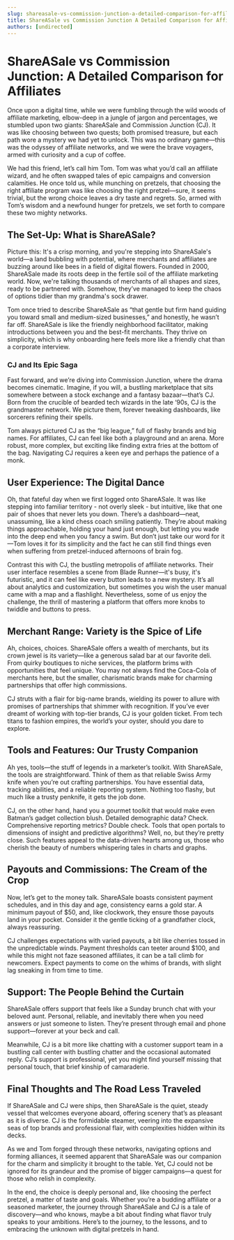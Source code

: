 ```yaml
---
slug: shareasale-vs-commission-junction-a-detailed-comparison-for-affiliates
title: ShareASale vs Commission Junction A Detailed Comparison for Affiliates
authors: [undirected]
---
```



# ShareASale vs Commission Junction: A Detailed Comparison for Affiliates

Once upon a digital time, while we were fumbling through the wild woods of affiliate marketing, elbow-deep in a jungle of jargon and percentages, we stumbled upon two giants: ShareASale and Commission Junction (CJ). It was like choosing between two quests; both promised treasure, but each path wore a mystery we had yet to unlock. This was no ordinary game—this was the odyssey of affiliate networks, and we were the brave voyagers, armed with curiosity and a cup of coffee.

We had this friend, let’s call him Tom. Tom was what you’d call an affiliate wizard, and he often swapped tales of epic campaigns and conversion calamities. He once told us, while munching on pretzels, that choosing the right affiliate program was like choosing the right pretzel—sure, it seems trivial, but the wrong choice leaves a dry taste and regrets. So, armed with Tom’s wisdom and a newfound hunger for pretzels, we set forth to compare these two mighty networks.

## **The Set-Up: What is ShareASale?**

Picture this: It's a crisp morning, and you're stepping into ShareASale's world—a land bubbling with potential, where merchants and affiliates are buzzing around like bees in a field of digital flowers. Founded in 2000, ShareASale made its roots deep in the fertile soil of the affiliate marketing world. Now, we're talking thousands of merchants of all shapes and sizes, ready to be partnered with. Somehow, they’ve managed to keep the chaos of options tidier than my grandma's sock drawer.

Tom once tried to describe ShareASale as “that gentle but firm hand guiding you toward small and medium-sized businesses,” and honestly, he wasn’t far off. ShareASale is like the friendly neighborhood facilitator, making introductions between you and the best-fit merchants. They thrive on simplicity, which is why onboarding here feels more like a friendly chat than a corporate interview.

### **CJ and Its Epic Saga**

Fast forward, and we’re diving into Commission Junction, where the drama becomes cinematic. Imagine, if you will, a bustling marketplace that sits somewhere between a stock exchange and a fantasy bazaar—that’s CJ. Born from the crucible of bearded tech wizards in the late ‘90s, CJ is the grandmaster network. We picture them, forever tweaking dashboards, like sorcerers refining their spells. 

Tom always pictured CJ as the “big league,” full of flashy brands and big names. For affiliates, CJ can feel like both a playground and an arena. More robust, more complex, but exciting like finding extra fries at the bottom of the bag. Navigating CJ requires a keen eye and perhaps the patience of a monk.

## **User Experience: The Digital Dance**

Oh, that fateful day when we first logged onto ShareASale. It was like stepping into familiar territory - not overly sleek - but intuitive, like that one pair of shoes that never lets you down. There’s a dashboard—neat, unassuming, like a kind chess coach smiling patiently. They’re about making things approachable, holding your hand just enough, but letting you wade into the deep end when you fancy a swim. But don’t just take our word for it—Tom loves it for its simplicity and the fact he can still find things even when suffering from pretzel-induced afternoons of brain fog.

Contrast this with CJ, the bustling metropolis of affiliate networks. Their user interface resembles a scene from Blade Runner—it's busy, it's futuristic, and it can feel like every button leads to a new mystery. It’s all about analytics and customization, but sometimes you wish the user manual came with a map and a flashlight. Nevertheless, some of us enjoy the challenge, the thrill of mastering a platform that offers more knobs to twiddle and buttons to press.

## **Merchant Range: Variety is the Spice of Life**

Ah, choices, choices. ShareASale offers a wealth of merchants, but its crown jewel is its variety—like a generous salad bar at our favorite deli. From quirky boutiques to niche services, the platform brims with opportunities that feel unique. You may not always find the Coca-Cola of merchants here, but the smaller, charismatic brands make for charming partnerships that offer high commissions.

CJ struts with a flair for big-name brands, wielding its power to allure with promises of partnerships that shimmer with recognition. If you’ve ever dreamt of working with top-tier brands, CJ is your golden ticket. From tech titans to fashion empires, the world’s your oyster, should you dare to explore.

## **Tools and Features: Our Trusty Companion**

Ah yes, tools—the stuff of legends in a marketer’s toolkit. With ShareASale, the tools are straightforward. Think of them as that reliable Swiss Army knife when you’re out crafting partnerships. You have essential data, tracking abilities, and a reliable reporting system. Nothing too flashy, but much like a trusty penknife, it gets the job done.

CJ, on the other hand, hand you a gourmet toolkit that would make even Batman’s gadget collection blush. Detailed demographic data? Check. Comprehensive reporting metrics? Double check. Tools that open portals to dimensions of insight and predictive algorithms? Well, no, but they’re pretty close. Such features appeal to the data-driven hearts among us, those who cherish the beauty of numbers whispering tales in charts and graphs.

## **Payouts and Commissions: The Cream of the Crop**

Now, let’s get to the money talk. ShareASale boasts consistent payment schedules, and in this day and age, consistency earns a gold star. A minimum payout of $50, and, like clockwork, they ensure those payouts land in your pocket. Consider it the gentle ticking of a grandfather clock, always reassuring.

CJ challenges expectations with varied payouts, a bit like cherries tossed in the unpredictable winds. Payment thresholds can teeter around $100, and while this might not faze seasoned affiliates, it can be a tall climb for newcomers. Expect payments to come on the whims of brands, with slight lag sneaking in from time to time.

## **Support: The People Behind the Curtain**

ShareASale offers support that feels like a Sunday brunch chat with your beloved aunt. Personal, reliable, and inevitably there when you need answers or just someone to listen. They’re present through email and phone support—forever at your beck and call.

Meanwhile, CJ is a bit more like chatting with a customer support team in a bustling call center with bustling chatter and the occasional automated reply. CJ’s support is professional, yet you might find yourself missing that personal touch, that brief kinship of camaraderie.

## **Final Thoughts and The Road Less Traveled**

If ShareASale and CJ were ships, then ShareASale is the quiet, steady vessel that welcomes everyone aboard, offering scenery that’s as pleasant as it is diverse. CJ is the formidable steamer, veering into the expansive seas of top brands and professional flair, with complexities hidden within its decks.

As we and Tom forged through these networks, navigating options and forming alliances, it seemed apparent that ShareASale was our companion for the charm and simplicity it brought to the table. Yet, CJ could not be ignored for its grandeur and the promise of bigger campaigns—a quest for those who relish in complexity.

In the end, the choice is deeply personal and, like choosing the perfect pretzel, a matter of taste and goals. Whether you’re a budding affiliate or a seasoned marketer, the journey through ShareASale and CJ is a tale of discovery—and who knows, maybe a bit about finding what flavor truly speaks to your ambitions. Here’s to the journey, to the lessons, and to embracing the unknown with digital pretzels in hand.